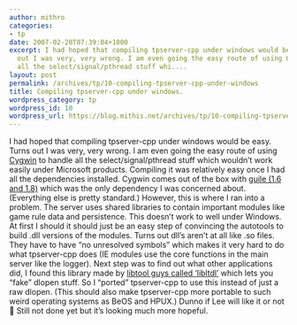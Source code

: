 ```yaml
---
author: mithro
categories:
- tp
date: 2007-02-20T07:39:04+1000
excerpt: I had hoped that compiling tpserver-cpp under windows would be easy. Turns
  out I was very, very wrong. I am even going the easy route of using Cygwin to handle
  all the select/signal/pthread stuff whi....
layout: post
permalink: /archives/tp/10-compiling-tpserver-cpp-under-windows
title: Compiling tpserver-cpp under windows.
wordpress_category: tp
wordpress_id: 10
wordpress_url: https://blog.mithis.net/archives/tp/10-compiling-tpserver-cpp-under-windows
---
```

I had hoped that compiling tpserver-cpp under windows would be easy. Turns out I was very, very wrong. I am even going the easy route of using [Cygwin](http://cygwin.com/) to handle all the select/signal/pthread stuff which wouldn’t work easily under Microsoft products.
Compiling it was relatively easy once I had all the dependencies installed. Cygwin comes out of the box with [guile (1.6 and 1.8)](http://www.gnu.org/software/guile/guile.html) which was the only dependency I was concerned about. (Everything else is pretty standard.)
However, this is where I ran into a problem. The server uses shared libraries to contain important modules like game rule data and persistence. This doesn’t work to well under Windows. At first I should it should just be an easy step of convincing the autotools to build .dll versions of the modules. Turns out dll’s aren’t at all like .so files. They have to have “no unresolved symbols” which makes it very hard to do what tpserver-cpp does (IE modules use the core functions in the main server like the logger).
Next step was to find out what other applications did, I found this library made by [libtool guys called ‘libltdl’](http://www.gnu.org/software/libtool/manual.html#Using-libltdl) which lets you “fake” dlopen stuff. So I “ported” tpserver-cpp to use this instead of just a raw dlopen. (This should also make tpserver-cpp more portable to such weird operating systems as BeOS and HPUX.) Dunno if Lee will like it or not 🙂
Still not done yet but it’s looking much more hopeful.
